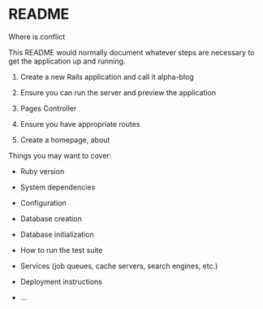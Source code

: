 # README
Where is conflict

This README would normally document whatever steps are necessary to get the
application up and running.

1) Create a new Rails application and call it alpha-blog

2) Ensure you can run the server and preview the application

3) Pages Controller

4) Ensure you have appropriate routes

5) Create a homepage, about

Things you may want to cover:

* Ruby version

* System dependencies

* Configuration

* Database creation

* Database initialization

* How to run the test suite

* Services (job queues, cache servers, search engines, etc.)

* Deployment instructions

* ...
